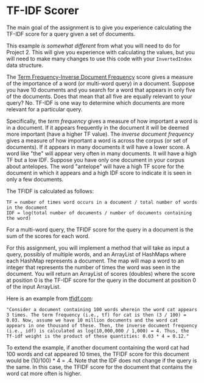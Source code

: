 TF-IDF Scorer
=================
The main goal of the assignment is to give you experience calculating the TF-IDF score for a query given a set of documents.

This example *is somewhat different* from what you will need to do for Project 2. This will give you experience with calculating the values, but you will need to make many changes to use this code with your `InvertedIndex` data structure.

The [Term Frequency-Inverse Document Frequency](http://www.tfidf.com/) score gives a measure of the importance of a word (or multi-word query) in a document. Suppose you have 10 documents and you search for a word that appears in only five of the documents. Does that mean that all five are equally relevant to your query? No. TF-IDF is one way to determine which documents are more relevant for a particular query.

Specifically, the *term frequency* gives a measure of how important a word is in a document. If it appears frequently in the document it will be deemed more important (have a higher TF value). The *inverse document frequency* gives a measure of how important a word is across the corpus (or set of documents). If it appears in many documents it will have a lower score. A word like "the" will appear very often in many documents. It will have a high TF but a low IDF. Suppose you have only one document in your corpus about antelopes. The word "antelope" will have a high TF score for the document in which it appears and a high IDF score to indicate it is seen in only a few documents.

The TFIDF is calculated as follows:

```
TF = number of times word occurs in a document / total number of words in the document
IDF = log(total number of documents / number of documents containing the word)
```

For a multi-word query, the TFIDF score for the query in a document is the sum of the scores for each word.

For this assignment, you will implement a method that will take as input a query, possibly of multiple words, and an ArrayList of HashMaps where each HashMap represents a document. The map will map a word to an integer that represents the number of times the word was seen in the document. You will return an ArrayList of scores (doubles) where the score at position 0 is the TF-IDF score for the query in the document at position 0 of the input ArrayList.

Here is an example from [tfidf.com](http://www.tfidf.com/):

```
"Consider a document containing 100 words wherein the word cat appears 3 times. The term frequency (i.e., tf) for cat is then (3 / 100) = 0.03. Now, assume we have 10 million documents and the word cat appears in one thousand of these. Then, the inverse document frequency (i.e., idf) is calculated as log(10,000,000 / 1,000) = 4. Thus, the Tf-idf weight is the product of these quantities: 0.03 * 4 = 0.12."
```

To extend the example, if another document containing the word cat had 100 words and cat appeared 10 times, the TFIDF score for this document would be (10/100) * 4 = .4. Note that the IDF does not change if the query is the same. In this case, the TFIDF score for the document that contains the word cat more often is higher.

